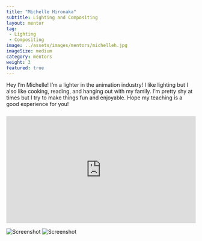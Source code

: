 ```yaml
---
title: "Michelle Hironaka"
subtitle: Lighting and Compositing
layout: mentor
tag:
 - Lighting
 - Compositing
image: ../assets/images/mentors/michelleh.jpg
imageSize: medium
category: mentors
weight: 3
featured: true
---
```

Hey I’m Michelle! I’m a lighter in the animation industry! I like lighting but I also like cooking, reading, and hanging out with my family. I’m pretty shy at times but I try to make things fun and enjoyable. Hope my teaching is a good experience for you!

<div style="padding:56.25% 0 0 0;position:relative;margin-top: 24px;"><iframe src="https://player.vimeo.com/video/295876694?title=0&byline=0&portrait=0" style="position:absolute;top:0;left:0;width:100%;height:100%;" frameborder="0" allow="autoplay; fullscreen" allowfullscreen></iframe></div><script src="https://player.vimeo.com/api/player.js"></script>

![Screenshot](../../assets/images/michelleh/lighting_compositing.png)
![Screenshot](../../assets/images/michelleh/modeling_texturing.png)
